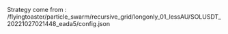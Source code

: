 Strategy come from : /flyingtoaster/particle_swarm/recursive_grid/longonly_01_lessAU/SOLUSDT_20221027021448_eada5/config.json